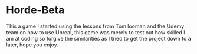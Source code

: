 # Horde-Beta
This a game I started using the lessons from Tom looman and the Udemy team on how to use Unreal, this game was merely to test out how skilled I am at coding so forgive the similarities as I tried to get the project down to a later, hope you enjoy. 
